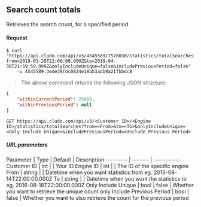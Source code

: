 <h2 id="statistics_searchcounttotals">Search count totals</h2>

Retrieves the search count, for a specified period.

<h4>Request</h4>

```shell
$ curl "https://api.cludo.com/api/v3/4545589/7578030/statistics/totalSearches?from=2019-03-28T22:00:00.000Z&to=2019-04-30T21:59:59.999Z&onlyIncludeUnique=false&includePreviousPeriod=false"
    -u 4545589:3ede38fdc0824e18bb3adb9a21fbbdc8
```

> The above command returns the following JSON structure:

```json
{
    "withinCurrentPeriod": 25000,
    "withinPreviousPeriod": null
}
```

`GET https://api.cludo.com/api/v3/<Customer ID>/<Engine ID>/statistics/totalSearches?from=<From>&to=<To>&onlyIncludeUnique=<Only Include Unique>&includePreviousPeriod=<Include Previous Period>`

<h5>URL parameters</h5>

Parameter | Type | Default | Description
--------- | ------- | -----------
Customer ID | int | | Your ID
Engine ID | int | | The ID of the specific engine
From | string | | Datetime when you want statistics from eg. 2016-08-14T22:00:00.000Z
To | string | | Datetime when you want the statistics to eg. 2016-08-18T22:00:00.000Z
Only Include Unique | bool | false | Whether you want to retrieve the unique count only
Include Previous Period | bool | false | Whether you want to also retrieve the count for the previous period